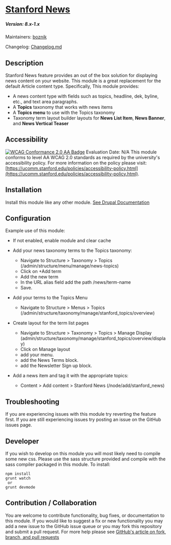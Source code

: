 # [Stanford News](https://github.com/SU-SOE/stanford_news)
##### Version: 8.x-1.x

Maintainers: [boznik](https://github.com/boznik)

Changelog: [Changelog.md](CHANGELOG.md)

Description
---

Stanford News feature provides an out of the box solution for displaying news content on your website. This module is a great replacement for the default Article content type.
Specifically, This module provides:
* A news content type with fields such as topics, headline, dek, byline, etc., and text area paragraphs. 
* A **Topics** taxonomy that works with news items
* A **Topics menu**  to use with the Topics taxonomy
* Taxonomy term layout builder layouts for **News List Item**, **News Banner**, and **News Vertical Teaser**


Accessibility
---
[![WCAG Conformance 2.0 AA Badge](https://www.w3.org/WAI/wcag2AA-blue.png)](https://www.w3.org/TR/WCAG20/)
Evaluation Date: N/A
This module conforms to level AA WCAG 2.0 standards as required by the university's accessibility policy. For more information on the policy please visit: [https://ucomm.stanford.edu/policies/accessibility-policy.html](https://ucomm.stanford.edu/policies/accessibility-policy.html).

Installation
---

Install this module like any other module. [See Drupal Documentation](https://drupal.org/documentation/install/modules-themes/modules-8)

Configuration
---
Example use of this module:
* If not enabled, enable module and clear cache
* Add your news taxonomy terms to the Topics taxonomy:  
  * Navigate to  Structure > Taxonomy > Topics (/admin/structure/menu/manage/news-topics)
  * Click on +Add term
  * Add the new term
  * In the URL alias field add the path /news/term-name
  * Save.

* Add your terms to the Topics Menu 
  * Navigate to Structure > Menus > Topics (/admin/structure/taxonomy/manage/stanford_topics/overview) 
* Create layout for the term list pages 
  * Navigate to Structure > Taxonomy > Topics > Manage Display (admin/structure/taxonomy/manage/stanford_topics/overview/display)
  * Click on Manage layout
  * add your menu.
  * add the News Terms block.
  * add the Newsletter Sign up block.
  
* Add a news item and tag it with the appropriate topics: 
  * Content > Add content > Stanford News (/node/add/stanford_news)


Troubleshooting
---

If you are experiencing issues with this module try reverting the feature first. If you are still experiencing issues try posting an issue on the GitHub issues page.

Developer
---

If you wish to develop on this module you will most likely need to compile some new css. Please use the sass structure provided and compile with the sass compiler packaged in this module. To install:

```
npm install
grunt watch
 or
grunt devmode
```

Contribution / Collaboration
---

You are welcome to contribute functionality, bug fixes, or documentation to this module. If you would like to suggest a fix or new functionality you may add a new issue to the GitHub issue queue or you may fork this repository and submit a pull request. For more help please see [GitHub's article on fork, branch, and pull requests](https://help.github.com/articles/using-pull-requests)

